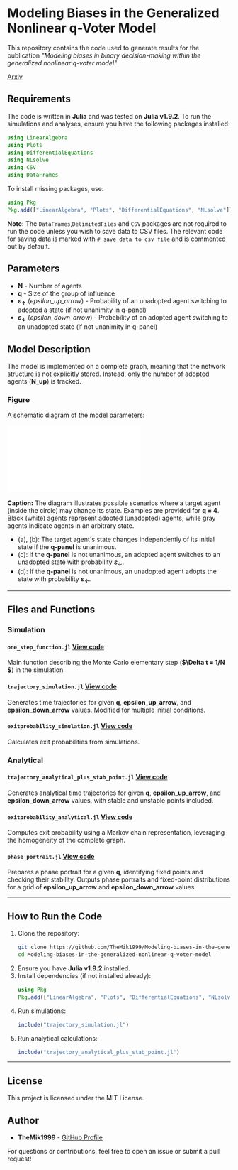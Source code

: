
# Modeling Biases in the Generalized Nonlinear q-Voter Model

This repository contains the code used to generate results for the publication *"Modeling biases in binary decision-making within the generalized nonlinear q-voter model"*.

[Arxiv](https://arxiv.org/pdf/2502.10172)

## Requirements

The code is written in **Julia** and was tested on **Julia v1.9.2**. To run the simulations and analyses, ensure you have the following packages installed:

```julia
using LinearAlgebra
using Plots
using DifferentialEquations
using NLsolve
using CSV
using DataFrames
```

To install missing packages, use:

```julia
using Pkg
Pkg.add(["LinearAlgebra", "Plots", "DifferentialEquations", "NLsolve"])
```

**Note:** The `DataFrames`,`DelimitedFiles` and `CSV` packages are not required to run the code unless you wish to save data to CSV files. The relevant code for saving data is marked with `# save data to csv file` and is commented out by default.

## Parameters

- **N**  - Number of agents
- **q**  - Size of the group of influence
- **$\varepsilon_{\uparrow}$** (*epsilon_up_arrow*) - Probability of an unadopted agent switching to adopted a state (if not unanimity in q-panel)
- **$\varepsilon_{\downarrow}$** (*epsilon_down_arrow*) - Probability of an adopted agent switching to an unadopted state
(if not unanimity in q-panel)


## Model Description

The model is implemented on a complete graph, meaning that the network structure is not explicitly stored. Instead, only the number of adopted agents (**N_up**) is tracked.

### Figure

A schematic diagram of the model parameters:

![Figure](model_scheme.pdf)

**Caption:**
The diagram illustrates possible scenarios where a target agent (inside the circle) may change its state. Examples are provided for **q = 4**. Black (white) agents represent adopted (unadopted) agents, while gray agents indicate agents in an arbitrary state. 
- (a), (b): The target agent's state changes independently of its initial state if the **q-panel** is unanimous.
- (c): If the **q-panel** is not unanimous, an adopted agent switches to an unadopted state with probability **$\varepsilon_{\downarrow}$**.
- (d): If the **q-panel** is not unanimous, an unadopted agent adopts the state with probability **$\varepsilon_{\uparrow}$**.

---

## Files and Functions

### Simulation

#### `one_step_function.jl` [View code](one_step_function.jl)
Main function describing the Monte Carlo elementary step (**$\Delta t = 1/N $**) in the simulation.

#### `trajectory_simulation.jl` [View code](trajectory_simulation.jl)
Generates time trajectories for given **q**, **epsilon_up_arrow**, and **epsilon_down_arrow** values. Modified for multiple initial conditions.

#### `exitprobability_simulation.jl` [View code](exitprobability_simulation.jl)
Calculates exit probabilities from simulations.

### Analytical

#### `trajectory_analytical_plus_stab_point.jl` [View code](trajectory_analytical_plus_stab_point.jl)
Generates analytical time trajectories for given **q**, **epsilon_up_arrow**, and **epsilon_down_arrow** values, with stable and unstable points included.

#### `exitprobability_analytical.jl` [View code](exitprobability_analytical.jl)
Computes exit probability using a Markov chain representation, leveraging the homogeneity of the complete graph.

#### `phase_portrait.jl` [View code](phase_portrait.jl)
Prepares a phase portrait for a given **q**, identifying fixed points and checking their stability. Outputs phase portraits and fixed-point distributions for a grid of **epsilon_up_arrow** and **epsilon_down_arrow** values.

---

## How to Run the Code

1. Clone the repository:
   ```sh
   git clone https://github.com/TheMik1999/Modeling-biases-in-the-generalized-nonlinear-q-voter-model.git
   cd Modeling-biases-in-the-generalized-nonlinear-q-voter-model
   ```
2. Ensure you have **Julia v1.9.2** installed.
3. Install dependencies (if not installed already):
   ```julia
   using Pkg
   Pkg.add(["LinearAlgebra", "Plots", "DifferentialEquations", "NLsolve"])
   ```
4. Run simulations:
   ```julia
   include("trajectory_simulation.jl")
   ```
5. Run analytical calculations:
   ```julia
   include("trajectory_analytical_plus_stab_point.jl")
   ```

---

## License

This project is licensed under the MIT License.

## Author

- **TheMik1999** - [GitHub Profile](https://github.com/TheMik1999)


For questions or contributions, feel free to open an issue or submit a pull request!
```

